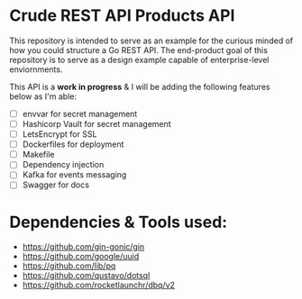 # Crude REST API Products API
This repository is intended to serve as an example for the curious minded of how you could structure a Go REST API.
The end-product goal of this repository is to serve as a design example capable of enterprise-level enviornments.

This API is a **work in progress** & I will be adding the following features below as I'm able:
- [ ] envvar for secret management
- [ ] Hashicorp Vault for secret management
- [ ] LetsEncrypt for SSL
- [ ] Dockerfiles for deployment
- [ ] Makefile
- [ ] Dependency injection
- [ ] Kafka for events messaging
- [ ] Swagger for docs

# Dependencies & Tools used:
- https://github.com/gin-gonic/gin
- https://github.com/google/uuid
- https://github.com/lib/pq
- https://github.com/qustavo/dotsql
- https://github.com/rocketlaunchr/dbq/v2 

